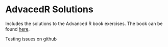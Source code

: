 # AdvacedR Solutions
Includes the solutions to the Advanced R book exercises. The book can be found [here](http://adv-r.had.co.nz/).

Testing issues on github